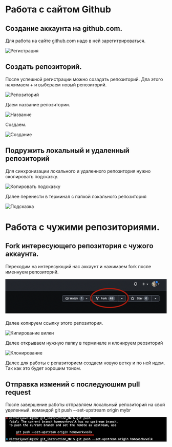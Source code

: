# Работа с сайтом Github

## Создание аккаунта на github.com.

Для работа на сайте github.com надо в ней  зарегитрироваться.

![Регистрация](sing.png)

## Создать  репозиторий.

После успешной регистрации можно созадать репозиторий.
Дла этого нажимаем + и выбераем новый репозиторий.

![Репозиторий](rep.png)

Даем название репозитории.

![Название](rep_name.png)

Создаем.

![Создание](rep_name1.png)

## Подружить локальный и удаленный репозиторий
 
 Для синхронизации локального и удаленного репозитория нужно скопировать подсказку.

 ![Копировать подсказку](rep_loc.png)  

 Далее перенести в терминал с папкой локального репозитория

 ![Подсказка](rep_loc1.png)

 # Работа с чужими репозиториями.

 ## Fork интересующего репозитория с чужого аккаунта.

 Переходим на интересующий нас аккаунт и нажимаем fork после именнуем репозиторий.

 ![Вилка](fork.png)

 Далее копируем ссылку этого репозитория.

 ![Кипирование вилки](fork1.png)

 Далее открываем нужную папку в терминале и клонируем реозиторий

 ![Клонирование](clone.png)

 Далее для работы с репазиторием создаем новую ветку и по ней идем.
 Так как это будет хорошим тоном.
 
 ## Отправка измений с последуюшим pull request

 После завершение работы отправляем локальный репозиторий на свой уделенный. 
командой git push --set-upstream origin mybr

![Отправка](push.png)
 